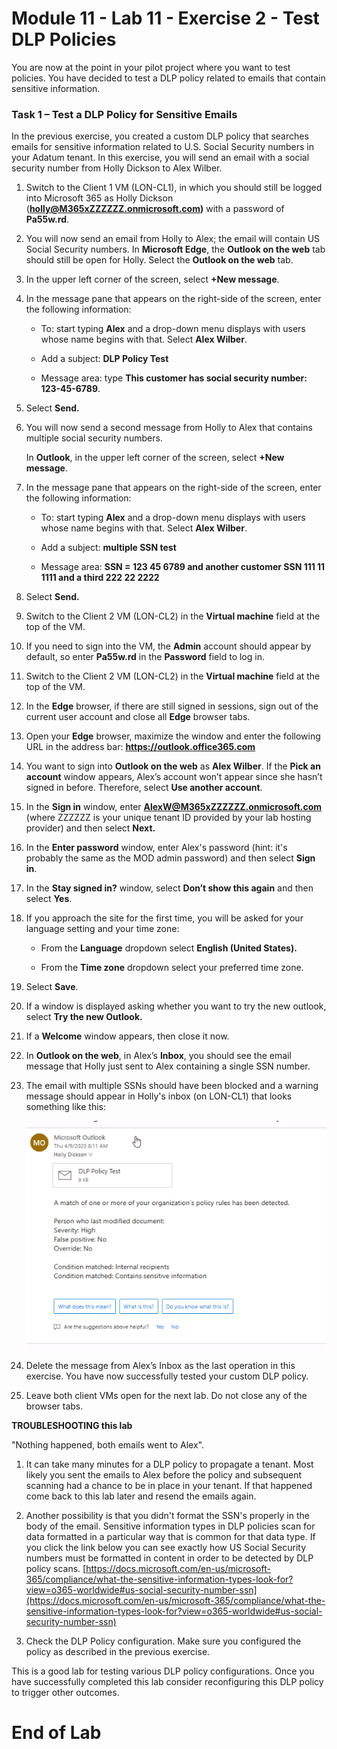 # Module 11 - Lab 11 - Exercise 2 - Test DLP Policies


You are now at the point in your pilot project where you want to test policies. You have decided to test a DLP policy related to emails that contain sensitive information. 


### Task 1 – Test a DLP Policy for Sensitive Emails

In the previous exercise, you created a custom DLP policy that searches emails for sensitive information related to U.S. Social Security numbers in your Adatum tenant. In this exercise, you will send an email with a social security number from Holly Dickson to Alex Wilber.

1. Switch to the Client 1 VM (LON-CL1), in which you should still be logged into Microsoft 365 as Holly Dickson (**holly@M365xZZZZZZ.onmicrosoft.com)** with a password of **Pa55w.rd**. 

2. You will now send an email from Holly to Alex; the email will contain US Social Security numbers. In **Microsoft Edge**, the **Outlook on the web** tab should still be open for Holly. Select the **Outlook on the web** tab.

3. In the upper left corner of the screen, select **+New message**. 

4. In the message pane that appears on the right-side of the screen, enter the following information:

	- To: start typing **Alex** and a drop-down menu displays with users whose name begins with that. Select **Alex Wilber**.

	- Add a subject: **DLP Policy Test**

	- Message area: type **This customer has social security number: 123-45-6789**.


6. Select **Send.**

7. You will now send a second message from Holly to Alex that contains multiple social security numbers.   <br/>

	‎In **Outlook**, in the upper left corner of the screen, select **+New message**. 

8. In the message pane that appears on the right-side of the screen, enter the following information:

	- To: start typing **Alex** and a drop-down menu displays with users whose name begins with that. Select **Alex Wilber**.

	- Add a subject: **multiple SSN test**

	- Message area: **SSN = 123 45 6789 and another customer SSN 111 11 1111 and a third 222 22 2222**

11. Select **Send.**

12. Switch to the Client 2 VM (LON-CL2) in the **Virtual machine** field at the top of the VM. 

13. If you need to sign into the VM, the **Admin** account should appear by default, so enter **Pa55w.rd** in the **Password** field to log in. 

7. Switch to the Client 2 VM (LON-CL2) in the **Virtual machine** field at the top of the VM.

8. In the **Edge** browser, if there are still signed in sessions, sign out of the current user account and close all **Edge** browser tabs.

9. Open your **Edge** browser, maximize the window and enter the following URL in the address bar: **https://outlook.office365.com**

10. You want to sign into **Outlook on the web** as **Alex Wilber**. If the **Pick an account** window appears, Alex’s account won’t appear since she hasn’t signed in before. Therefore, select **Use another account**. 

11. In the **Sign in** window, enter **AlexW@M365xZZZZZZ.onmicrosoft.com** (where ZZZZZZ is your unique tenant ID provided by your lab hosting provider) and then select **Next.**

12. In the **Enter password** window, enter Alex's password (hint: it's probably the same as the MOD admin password) and then select **Sign in**.

13. In the **Stay signed in?** window, select **Don’t show this again** and then select **Yes**.

14. If you approach the site for the first time, you will be asked for your language setting and your time zone:

	- From the **Language** dropdown select **English (United States).**

	- From the **Time zone** dropdown select your preferred time zone.

15. Select **Save**.

16. If a window is displayed asking whether you want to try the new outlook, select **Try the new Outlook.**

17. If a **Welcome** window appears, then close it now.

18. In **Outlook on the web**, in Alex’s **Inbox**, you should see the email message that Holly just sent to Alex containing a single SSN number.

15. The email with multiple SSNs should have been blocked and a warning message should appear in Holly's inbox (on LON-CL1) that looks something like this:

     ![Screenshot](../Media/DLP_policy_validation.png)

16. Delete the message from Alex’s Inbox as the last operation in this exercise. You have now successfully tested your custom DLP policy.

17. Leave both client VMs open for the next lab. Do not close any of the browser tabs.

**TROUBLESHOOTING this lab**

"Nothing happened, both emails went to Alex".
  
1. It can take many minutes for a DLP policy to propagate a tenant.  Most likely you sent the emails to Alex before the policy and subsequent scanning had a chance to be in place in your tenant.  If that happened come back to this lab later and resend the emails again.

2. Another possibility is that you didn't format the SSN's properly in the body of the email.  Sensitive information types in DLP policies scan for data formatted in a particular way that is common for that data type.  If you click the link below you can see exactly how US Social Security numbers must be formatted in content in order to be detected by DLP policy scans.
[https://docs.microsoft.com/en-us/microsoft-365/compliance/what-the-sensitive-information-types-look-for?view=o365-worldwide#us-social-security-number-ssn](https://docs.microsoft.com/en-us/microsoft-365/compliance/what-the-sensitive-information-types-look-for?view=o365-worldwide#us-social-security-number-ssn)

3. Check the DLP Policy configuration. Make sure you configured the policy as described in the previous exercise.

This is a good lab for testing various DLP policy configurations. Once you have successfully completed this lab consider reconfiguring this DLP policy to trigger other outcomes.


# End of Lab
